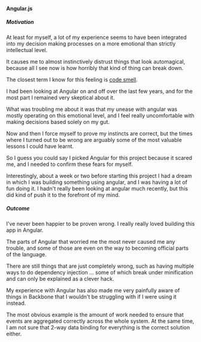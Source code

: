 
#### Angular.js

##### Motivation

At least for myself, a lot of my experience seems to have been integrated into my decision
making processes on a more emotional than strictly intellectual level.

It causes me to almost instinctively distrust things
that look automagical, because all I see now is how horribly that kind of thing can break down.

The closest term I know for this feeling is [code smell](http://en.wikipedia.org/wiki/Code_smell).

I had been looking at Angular on and off over the last few years, and for the most part I remained very skeptical about it.

What was troubling me about it was that my unease with angular was mostly operating on this emotional level, and I feel
really uncomfortable with making decisions based solely on my gut.

Now and then I force myself to prove my instincts are correct, but the times where I turned out to be wrong
are arguably some of the most valuable lessons I could have learnt.

So I guess you could say I picked Angular for this project because it scared me, and I needed to confirm these fears
for myself.

Interestingly, about a week or two before starting this project I had a dream in which I was building something using angular,
and I was having a lot of fun doing it. I hadn't really been looking at angular much recently, but this did kind
of push it to the forefront of my mind.

##### Outcome

I've never been happier to be proven wrong. I really really loved building this app in Angular.

The parts of Angular that worried me the most never caused me any trouble, and some of those are
even on the way to becoming official parts of the language.

There are still things that are just completely wrong, such as
having multiple ways to do dependency injection ... some of which break under minification and can
only be explained as a clever hack.

My experience with Angular has also made me very painfully aware of things in Backbone that I wouldn't
be struggling with if I were using it instead.

The most obvious example is the amount of work needed to ensure that events are aggregated correctly across the whole system.
At the same time, I am not sure that 2-way data binding for everything is the correct solution either.

